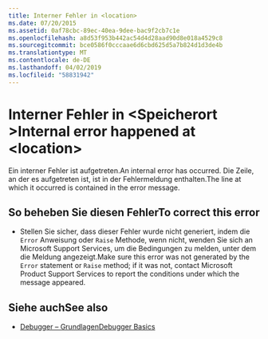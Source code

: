 ```yaml
---
title: Interner Fehler in <location>
ms.date: 07/20/2015
ms.assetid: 0af78cbc-89ec-40ea-9dee-bac9f2cb7c1e
ms.openlocfilehash: a8d53f953b442ac54d4d28aad90d8e018a4529c8
ms.sourcegitcommit: bce0586f0cccaae6d6cbd625d5a7b824d1d3de4b
ms.translationtype: MT
ms.contentlocale: de-DE
ms.lasthandoff: 04/02/2019
ms.locfileid: "58831942"
---
```

# <a name="internal-error-happened-at-location"></a><span data-ttu-id="1ee17-102">Interner Fehler in \<Speicherort ></span><span class="sxs-lookup"><span data-stu-id="1ee17-102">Internal error happened at \<location></span></span>
<span data-ttu-id="1ee17-103">Ein interner Fehler ist aufgetreten.</span><span class="sxs-lookup"><span data-stu-id="1ee17-103">An internal error has occurred.</span></span> <span data-ttu-id="1ee17-104">Die Zeile, an der es aufgetreten ist, ist in der Fehlermeldung enthalten.</span><span class="sxs-lookup"><span data-stu-id="1ee17-104">The line at which it occurred is contained in the error message.</span></span>  
  
## <a name="to-correct-this-error"></a><span data-ttu-id="1ee17-105">So beheben Sie diesen Fehler</span><span class="sxs-lookup"><span data-stu-id="1ee17-105">To correct this error</span></span>  
  
-   <span data-ttu-id="1ee17-106">Stellen Sie sicher, dass dieser Fehler wurde nicht generiert, indem die `Error` Anweisung oder `Raise` Methode, wenn nicht, wenden Sie sich an Microsoft Support Services, um die Bedingungen zu melden, unter dem die Meldung angezeigt.</span><span class="sxs-lookup"><span data-stu-id="1ee17-106">Make sure this error was not generated by the `Error` statement or `Raise` method; if it was not, contact Microsoft Product Support Services to report the conditions under which the message appeared.</span></span>  
  
## <a name="see-also"></a><span data-ttu-id="1ee17-107">Siehe auch</span><span class="sxs-lookup"><span data-stu-id="1ee17-107">See also</span></span>

- [<span data-ttu-id="1ee17-108">Debugger – Grundlagen</span><span class="sxs-lookup"><span data-stu-id="1ee17-108">Debugger Basics</span></span>](/visualstudio/debugger/debugger-basics)
